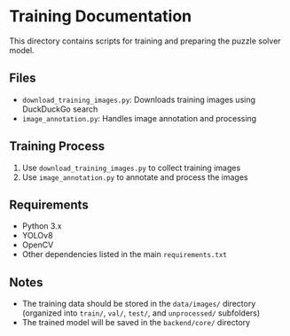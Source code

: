 # Training Documentation

This directory contains scripts for training and preparing the puzzle solver model.

## Files

- `download_training_images.py`: Downloads training images using DuckDuckGo search
- `image_annotation.py`: Handles image annotation and processing

## Training Process

1. Use `download_training_images.py` to collect training images
2. Use `image_annotation.py` to annotate and process the images

## Requirements

- Python 3.x
- YOLOv8
- OpenCV
- Other dependencies listed in the main `requirements.txt`

## Notes

- The training data should be stored in the `data/images/` directory (organized into `train/`, `val/`, `test/`, and `unprocessed/` subfolders)
- The trained model will be saved in the `backend/core/` directory 